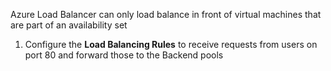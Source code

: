 Azure Load Balancer can only load balance in front of virtual machines that are part of an availability set

1. Configure the **Load Balancing Rules** to receive requests from users on port 80 and forward those to the Backend pools
